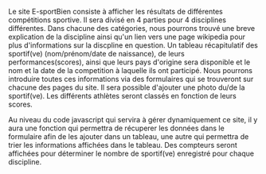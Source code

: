 

Le site E-sportBien consiste à afficher les résultats de différentes compétitions sportive.
Il sera divisé en 4 parties pour 4 disciplines différentes. Dans chacune des catégories, nous pourrons trouvé une breve explication de la discipline ainsi qu'un lien vers une page wikipedia pour plus d'informations sur la discpline en question. Un tableau récapitulatif des sportif(ve) (nom/prénom/date de naissance), de leurs performances(scores), ainsi que leurs pays d'origine sera disponible et le nom et la date de la competition à laquelle ils ont participé. 
Nous pourrons introduire toutes ces informations via des formulaires qui se trouveront sur chacune des pages du site. Il sera possible d'ajouter une photo du/de la sportif(ve).
Les différents athlètes seront classés en fonction de leurs scores.

Au niveau du code javascript qui servira à gérer dynamiquement ce site, il y aura une fonction qui permettra de récuperer les données dans le formulaire afin de les ajouter dans un tableau, une autre qui permettra de trier les informations affichées dans le tableau. Des compteurs seront affichées pour déterminer le nombre de sportif(ve) enregistré pour chaque discipline.
